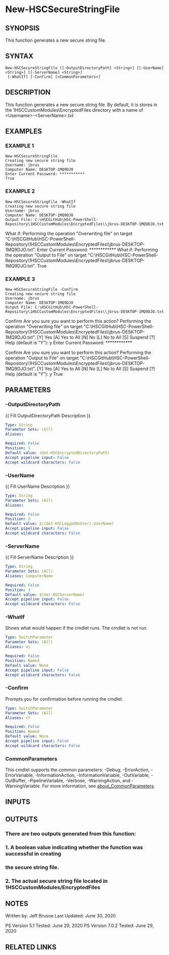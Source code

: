 # New-HSCSecureStringFile

## SYNOPSIS
This function generates a new secure string file.

## SYNTAX

```
New-HSCSecureStringFile [[-OutputDirectoryPath] <String>] [[-UserName] <String>] [[-ServerName] <String>]
 [-WhatIf] [-Confirm] [<CommonParameters>]
```

## DESCRIPTION
This function generates a new secure string file.
By default, it is stores in the
1HSCCustomModules\EncryptedFiles directory with a name of \<Username\>-\<ServerName\>.txt

## EXAMPLES

### EXAMPLE 1
```
New-HSCSecureStringFile
Creating new secure string file
Username: jbrus
Computer Name: DESKTOP-1MQ9DJO
Enter Current Password: ***********
True
```

### EXAMPLE 2
```
New-HSCSecureStringFile -WhatIf
Creating new secure string file
Username: jbrus
Computer Name: DESKTOP-1MQ9DJO
Output File: C:\HSCGitHub\HSC-PowerShell-Repository\1HSCCustomModules\EncryptedFiles\\jbrus-DESKTOP-1MQ9DJO.txt
```

What if: Performing the operation "Overwriting file" on target "C:\HSCGitHub\HSC-PowerShell-Repository\1HSCCustomModules\EncryptedFiles\\\\jbrus-DESKTOP-1MQ9DJO.txt".
Enter Current Password: ************
What if: Performing the operation "Output to File" on target "C:\HSCGitHub\HSC-PowerShell-Repository\1HSCCustomModules\EncryptedFiles\\\\jbrus-DESKTOP-1MQ9DJO.txt".
True

### EXAMPLE 3
```
New-HSCSecureStringFile -Confirm
Creating new secure string file
Username: jbrus
Computer Name: DESKTOP-1MQ9DJO
Output File: C:\HSCGitHub\HSC-PowerShell-Repository\1HSCCustomModules\EncryptedFiles\\jbrus-DESKTOP-1MQ9DJO.txt
```

Confirm
Are you sure you want to perform this action?
Performing the operation "Overwriting file" on target
"C:\HSCGitHub\HSC-PowerShell-Repository\1HSCCustomModules\EncryptedFiles\\\\jbrus-DESKTOP-1MQ9DJO.txt".
\[Y\] Yes  \[A\] Yes to All  \[N\] No  \[L\] No to All  \[S\] Suspend  \[?\] Help (default is "Y"): y
Enter Current Password: ************

Confirm
Are you sure you want to perform this action?
Performing the operation "Output to File" on target
"C:\HSCGitHub\HSC-PowerShell-Repository\1HSCCustomModules\EncryptedFiles\\\\jbrus-DESKTOP-1MQ9DJO.txt".
\[Y\] Yes  \[A\] Yes to All  \[N\] No  \[L\] No to All  \[S\] Suspend  \[?\] Help (default is "Y"): y
True

## PARAMETERS

### -OutputDirectoryPath
{{ Fill OutputDirectoryPath Description }}

```yaml
Type: String
Parameter Sets: (All)
Aliases:

Required: False
Position: 1
Default value: (Get-HSCEncryptedDirectoryPath)
Accept pipeline input: False
Accept wildcard characters: False
```

### -UserName
{{ Fill UserName Description }}

```yaml
Type: String
Parameter Sets: (All)
Aliases:

Required: False
Position: 2
Default value: $((Get-HSCLoggedOnUser).UserName)
Accept pipeline input: False
Accept wildcard characters: False
```

### -ServerName
{{ Fill ServerName Description }}

```yaml
Type: String
Parameter Sets: (All)
Aliases: ComputerName

Required: False
Position: 3
Default value: $(Get-HSCServerName)
Accept pipeline input: False
Accept wildcard characters: False
```

### -WhatIf
Shows what would happen if the cmdlet runs.
The cmdlet is not run.

```yaml
Type: SwitchParameter
Parameter Sets: (All)
Aliases: wi

Required: False
Position: Named
Default value: None
Accept pipeline input: False
Accept wildcard characters: False
```

### -Confirm
Prompts you for confirmation before running the cmdlet.

```yaml
Type: SwitchParameter
Parameter Sets: (All)
Aliases: cf

Required: False
Position: Named
Default value: None
Accept pipeline input: False
Accept wildcard characters: False
```

### CommonParameters
This cmdlet supports the common parameters: -Debug, -ErrorAction, -ErrorVariable, -InformationAction, -InformationVariable, -OutVariable, -OutBuffer, -PipelineVariable, -Verbose, -WarningAction, and -WarningVariable. For more information, see [about_CommonParameters](http://go.microsoft.com/fwlink/?LinkID=113216).

## INPUTS

## OUTPUTS

### There are two outputs generated from this function:
### 1.  A boolean value indicating whether the function was successful in creating
### 	the secure string file.
### 2. 	The actual secure string file located in 1HSCCustomModules/EncryptedFiles
## NOTES
Written by: Jeff Brusoe
Last Updated: June 30, 2020

PS Version 5.1 Tested: June 29, 2020
PS Version 7.0.2 Tested: June 29, 2020

## RELATED LINKS
